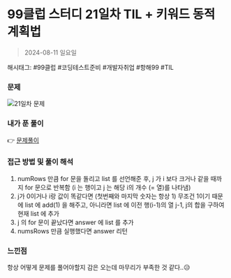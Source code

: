 # 99클럽 스터디 21일차 TIL + 키워드 동적 계획법
> 2024-08-11 일요일

해시태그: #99클럽 #코딩테스트준비 #개발자취업 #항해99 #TIL

### 문제
![21일차 문제](https://github.com/user-attachments/assets/5d39468b-954e-4e74-b15b-d4b22fec34a8)

### 내가 푼 풀이
👉 [문제풀이](https://github.com/subbangE/codingTest-study/blob/master/src/day_21/dp.java)

### 접근 방법 및 풀이 해석
1. numRows 만큼 for 문을 돌리고 list 를 선언해준 후, j 가 i 보다 크거나 같을 때까지 for 문으로 반복함 (i 는 행이고 j 는 해당 i의 개수 (= 열)를 나타냄)
2. j가 0이거나 i랑 값이 똑같다면 (첫번째와 마지막 숫자는 항상 1) 무조건 1이기 때문에 list 에 add(1) 을 해주고, 아니라면 list 에 이전 행(i-1)의 열 j-1, j의 합을 구하여 현재 list 에 추가
3. j 의 for 문이 끝났다면 answer 에 list 를 추가
4. numsRows 만큼 실행했다면 answer 리턴

### 느낀점
항상 어떻게 문제를 풀어야할지 감은 오는데 마무리가 부족한 것 같다..😥
